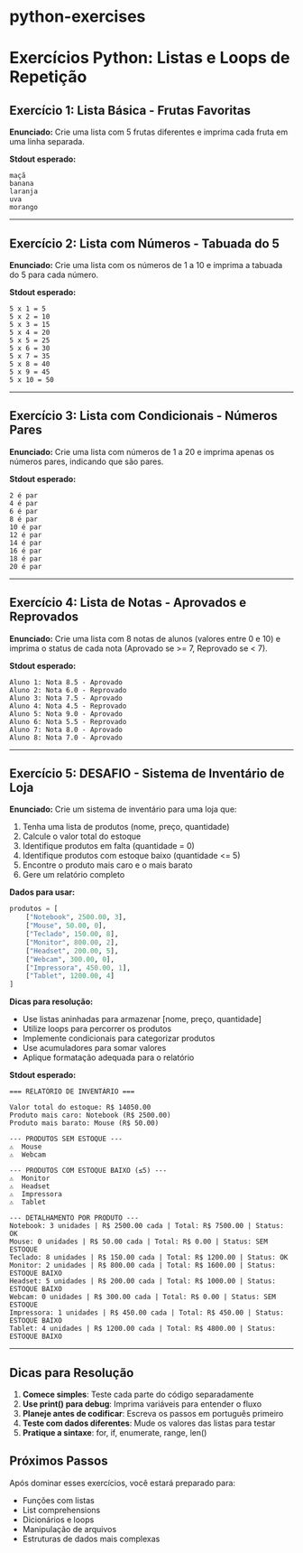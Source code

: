 # python-exercises
# Exercícios Python: Listas e Loops de Repetição

## Exercício 1: Lista Básica - Frutas Favoritas

**Enunciado:** Crie uma lista com 5 frutas diferentes e imprima cada fruta em uma linha separada.

**Stdout esperado:**
```
maçã
banana
laranja
uva
morango
```

---

## Exercício 2: Lista com Números - Tabuada do 5

**Enunciado:** Crie uma lista com os números de 1 a 10 e imprima a tabuada do 5 para cada número.

**Stdout esperado:**
```
5 x 1 = 5
5 x 2 = 10
5 x 3 = 15
5 x 4 = 20
5 x 5 = 25
5 x 6 = 30
5 x 7 = 35
5 x 8 = 40
5 x 9 = 45
5 x 10 = 50
```

---

## Exercício 3: Lista com Condicionais - Números Pares

**Enunciado:** Crie uma lista com números de 1 a 20 e imprima apenas os números pares, indicando que são pares.


**Stdout esperado:**
```
2 é par
4 é par
6 é par
8 é par
10 é par
12 é par
14 é par
16 é par
18 é par
20 é par
```

---

## Exercício 4: Lista de Notas - Aprovados e Reprovados

**Enunciado:** Crie uma lista com 8 notas de alunos (valores entre 0 e 10) e imprima o status de cada nota (Aprovado se >= 7, Reprovado se < 7).

**Stdout esperado:**
```
Aluno 1: Nota 8.5 - Aprovado
Aluno 2: Nota 6.0 - Reprovado
Aluno 3: Nota 7.5 - Aprovado
Aluno 4: Nota 4.5 - Reprovado
Aluno 5: Nota 9.0 - Aprovado
Aluno 6: Nota 5.5 - Reprovado
Aluno 7: Nota 8.0 - Aprovado
Aluno 8: Nota 7.0 - Aprovado
```

---

## Exercício 5: DESAFIO - Sistema de Inventário de Loja

**Enunciado:** Crie um sistema de inventário para uma loja que:
1. Tenha uma lista de produtos (nome, preço, quantidade)
2. Calcule o valor total do estoque
3. Identifique produtos em falta (quantidade = 0)
4. Identifique produtos com estoque baixo (quantidade <= 5)
5. Encontre o produto mais caro e o mais barato
6. Gere um relatório completo

**Dados para usar:**
```python
produtos = [
    ["Notebook", 2500.00, 3],
    ["Mouse", 50.00, 0],
    ["Teclado", 150.00, 8],
    ["Monitor", 800.00, 2],
    ["Headset", 200.00, 5],
    ["Webcam", 300.00, 0],
    ["Impressora", 450.00, 1],
    ["Tablet", 1200.00, 4]
]
```

**Dicas para resolução:**
- Use listas aninhadas para armazenar [nome, preço, quantidade]
- Utilize loops para percorrer os produtos
- Implemente condicionais para categorizar produtos
- Use acumuladores para somar valores
- Aplique formatação adequada para o relatório

**Stdout esperado:**
```
=== RELATÓRIO DE INVENTÁRIO ===

Valor total do estoque: R$ 14050.00
Produto mais caro: Notebook (R$ 2500.00)
Produto mais barato: Mouse (R$ 50.00)

--- PRODUTOS SEM ESTOQUE ---
⚠️  Mouse
⚠️  Webcam

--- PRODUTOS COM ESTOQUE BAIXO (≤5) ---
⚠️  Monitor
⚠️  Headset
⚠️  Impressora
⚠️  Tablet

--- DETALHAMENTO POR PRODUTO ---
Notebook: 3 unidades | R$ 2500.00 cada | Total: R$ 7500.00 | Status: OK
Mouse: 0 unidades | R$ 50.00 cada | Total: R$ 0.00 | Status: SEM ESTOQUE
Teclado: 8 unidades | R$ 150.00 cada | Total: R$ 1200.00 | Status: OK
Monitor: 2 unidades | R$ 800.00 cada | Total: R$ 1600.00 | Status: ESTOQUE BAIXO
Headset: 5 unidades | R$ 200.00 cada | Total: R$ 1000.00 | Status: ESTOQUE BAIXO
Webcam: 0 unidades | R$ 300.00 cada | Total: R$ 0.00 | Status: SEM ESTOQUE
Impressora: 1 unidades | R$ 450.00 cada | Total: R$ 450.00 | Status: ESTOQUE BAIXO
Tablet: 4 unidades | R$ 1200.00 cada | Total: R$ 4800.00 | Status: ESTOQUE BAIXO
```

---

## Dicas para Resolução

1. **Comece simples**: Teste cada parte do código separadamente
2. **Use print() para debug**: Imprima variáveis para entender o fluxo
3. **Planeje antes de codificar**: Escreva os passos em português primeiro
4. **Teste com dados diferentes**: Mude os valores das listas para testar
5. **Pratique a sintaxe**: for, if, enumerate, range, len()

## Próximos Passos

Após dominar esses exercícios, você estará preparado para:
- Funções com listas
- List comprehensions
- Dicionários e loops
- Manipulação de arquivos
- Estruturas de dados mais complexas
